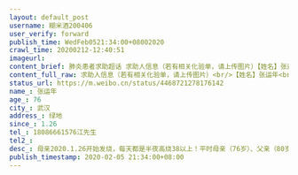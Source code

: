 ```yaml
---
layout: default_post
username: 糊米酒200406
user_verify: forward
publish_time: WedFeb0521:34:00+08002020
crawl_time: 20200212-12:40:51
imageurl: 
content_brief: 肺炎患者求助超话 求助人信息（若有相关化验单，请上传图片）【姓名】张运年【年龄】76【所在城市】武汉【所在小区、社区】绿地【患病时间】1.26【联系方式】18086661576 江先生【其他紧急联系人】【病情描述】母亲2020.1.26开始发烧，每天都是半夜高烧38以上！平时母亲（76岁）、父亲（80 ...全文
content_full_raw: 求助人信息（若有相关化验单，请上传图片）<br/>【姓名】张运年<br/>【年龄】76<br/>【所在城市】武汉<br/>【所在小区、社区】绿地<br/>【患病时间】1.26<br/>【联系方式】18086661576江先生<br/>【其他紧急联系人】<br/>【病情描述】母亲2020.1.26开始发烧，每天都是半夜高烧38以上！平时母亲（76岁）、父亲（80岁）两老一直单独生活，加上老人对这个病毒没有任何判断，一直自己在吃退烧药！直到2.2号我们才知道（由于武汉戒严只能每天电话沟通）带老人检查后医生通过CT检查确认老人肺部感染严重，确认为新冠状病毒肺炎！由于武汉病床紧张无法住院治疗只能每天去输液回家吃药治疗，目前老人病情严重今天高烧39.5度吃过退烧药效果也不好体温37.5度！目前老人心慌胸闷，不想进食，嗜睡情况非常糟！期间多次和街道、社区及政府提供的新冠状专线-武昌发热（02788937500）联系都无法解决住院问题！<br/>家中还有80岁父亲也为疑似病人，目前在家中吃药！<br/>我一个人照顾两老看病、饮食同时也要给他们做好隔离、自己也要确保防护确实力不从心！<br/>希望政府能尽快解决我这种情况，让我母亲能早日住院治疗，我能专心照顾父亲的治疗！如果父亲病情加重我真是不敢去想象！一但我再被感染那就！<br/>希望政府能尽快解决！<br/>由于CT报告结果填写人员失误将年龄写错，报告已出系统无法更改，实际年龄76岁！后台可查到母亲的就诊信息及相关身份信息！<br/>本人联系方式18086661576<br/><br/>评
status_url: https://m.weibo.cn/status/4468721278176142
name_: 张运年
age_: 76
city_: 武汉
address_: 绿地
since_: 1.26
tel_: 18086661576江先生
tel2_: 
desc_: 母亲2020.1.26开始发烧，每天都是半夜高烧38以上！平时母亲（76岁）、父亲（80岁）两老一直单独生活，加上老人对这个病毒没有任何判断，一直自己在吃退烧药！直到2.2号我们才知道（由于武汉戒严只能每天电话沟通）带老人检查后医生通过CT检查确认老人肺部感染严重，确认为新冠状病毒肺炎！由于武汉病床紧张无法住院治疗只能每天去输液回家吃药治疗，目前老人病情严重今天高烧39.5度吃过退烧药效果也不好体温37.5度！目前老人心慌胸闷，不想进食，嗜睡情况非常糟！期间多次和街道、社区及政府提供的新冠状专线-武昌发热（02788937500）联系都无法解决住院问题！家中还有80岁父亲也为疑似病人，目前在家中吃药！我一个人照顾两老看病、饮食同时也要给他们做好隔离、自己也要确保防护确实力不从心！希望政府能尽快解决我这种情况，让我母亲能早日住院治疗，我能专心照顾父亲的治疗！如果父亲病情加重我真是不敢去想象！一但我再被感染那就！希望政府能尽快解决！由于CT报告结果填写人员失误将年龄写错，报告已出系统无法更改，实际年龄76岁！后台可查到母亲的就诊信息及相关身份信息！本人联系方式18086661576评
publish_timestamp: 2020-02-05 21:34:00+08:00
---
```

